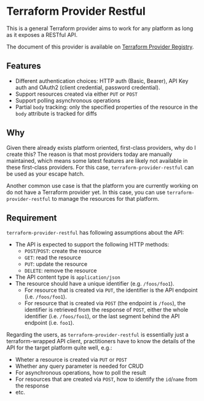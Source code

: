 # Terraform Provider Restful

This is a general Terraform provider aims to work for any platform as long as it exposes a RESTful API.

The document of this provider is available on [Terraform Provider Registry](https://registry.terraform.io/providers/magodo/restful/latest/docs).

## Features

- Different authentication choices: HTTP auth (Basic, Bearer), API Key auth and OAuth2 (client credential, password credential).
- Support resources created via either `PUT` or `POST`
- Support polling asynchronous operations
- Partial `body` tracking: only the specified properties of the resource in the `body` attribute is tracked for diffs

## Why

Given there already exists platform oriented, first-class providers, why do I create this? The reason is that most providers today are manually maintained, which means some latest features are likely not available in these first-class providers. For this case, `terraform-provider-restful` can be used as your escape hatch.

Another common use case is that the platform you are currently working on do not have a Terraform provider yet. In this case, you can use `terraform-provider-restful` to manage the resources for that platform.

## Requirement

`terraform-provider-restful` has following assumptions about the API:

- The API is expected to support the following HTTP methods:
    - `POST`/`POST`: create the resource
    - `GET`: read the resource
    - `PUT`: update the resource
    - `DELETE`: remove the resource
- The API content type is `application/json`
- The resource should have a unique identifier (e.g. `/foos/foo1`).
    - For resource that is created via `PUT`, the identifier is the API endpoint (i.e. `/foos/foo1`).
    - For resource that is created via `POST` (the endpoint is `/foos`), the identifier is retrieved from the response of `POST`, either the whole identifier (i.e. `/foos/foo1`), or the last segment behind the API endpoint (i.e. `foo1`).

Regarding the users, as `terraform-provider-restful` is essentially just a terraform-wrapped API client, practitioners have to know the details of the API for the target platform quite well, e.g.:

- Wheter a resource is created via `PUT` or `POST`
- Whether any query parameter is needed for CRUD
- For asynchronous operations, how to poll the result 
- For resources that are created via `POST`, how to identify the `id`/`name` from the response
- etc.
